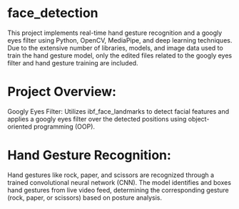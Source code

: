 # face_detection

This project implements real-time hand gesture recognition and a googly eyes filter using Python, OpenCV, MediaPipe, and deep learning techniques. Due to the extensive number of libraries, models, and image data used to train the hand gesture model, only the edited files related to the googly eyes filter and hand gesture training are included.

# Project Overview:
Googly Eyes Filter: Utilizes ibf_face_landmarks to detect facial features and applies a googly eyes filter over the detected positions using object-oriented programming (OOP).

# Hand Gesture Recognition: 
Hand gestures like rock, paper, and scissors are recognized through a trained convolutional neural network (CNN). The model identifies and boxes hand gestures from live video feed, determining the corresponding gesture (rock, paper, or scissors) based on posture analysis.
